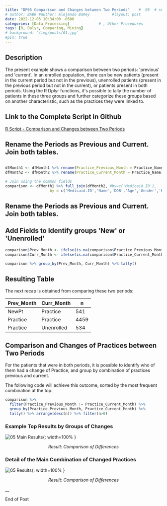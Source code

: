 ```yaml
---
title: "DP05 Comparison and Changes between Two Periods"    #  05  # subtitle: "SUBTITLE it doesn't work for chirpy."
# author: BABR #author: Alejando BaRey          #layout: post
date: 2022-12-05 10:34:00 -0500
categories: [Data Processing]             # , Other Procedures
tags: [R, Dplyr, Comparing, Mining]
# background: '/img/posts/01.jpg'
#pin: true
---
```


## Description

The present example shows a comparison between two periods: 'previous' and 'current'. In an enrolled population, there can be new patients (present in the current period but not in the previous), unenrolled patients (present in the previous period but not in the current), or patients present in both periods. Using the R Dplyr functions, it's possible to tally the number of patients in these three groups and further categorize these groups based on another characteristic, such as the practices they were linked to.

## Link to the Complete Script in Github

[R Script - Comparison and Changes between Two Periods](https://github.com/albarey33/Data_Analysis_R/blob/main/05%20Comparison%20and%20Changes%20between%20Two%20Periods.R)


## Rename the Periods as Previous and Current. Join both tables.

```R

dfMonth1 <- dfMonth1 %>% rename(Practice_Previous_Month = Practice_Name)
dfMonth2 <- dfMonth2 %>% rename(Practice_Current_Month = Practice_Name)

# Join using the common fields
comparison <- dfMonth1 %>% full_join(dfMonth2, #by=c('Medicaid.ID'), 
                    by = c('Medicaid.ID','Name','DOB','Age','Gender','Race'))
```

## Rename the Periods as Previous and Current. Join both tables.


## Add Fields to Identify groups 'New' or 'Unenrolled'

```R
comparison$Prev_Month <- ifelse(is.na(comparison$Practice_Previous_Month), 'NewPt', 'Practice')
comparison$Curr_Month <- ifelse(is.na(comparison$Practice_Current_Month), 'Unenrolled', 'Practice')

comparison %>% group_by(Prev_Month, Curr_Month) %>% tally()
```
## Resulting Table

The next recap is obtained from comparing these two periods: 

| Prev_Month | Curr_Month |    n |
|------------|------------|------|
| NewPt      | Practice   |  541 |
| Practice   | Practice   | 4459 |
| Practice   | Unenrolled |  534 |


## Comparison and Changes of Practices between Two Periods

For the patients that were in both periods, it is possible to identify who of them had a change of Practice, and group by combination of practices previous and current.

The following code will achieve this outcome, sorted by the most frequent combination at the top:

```R
comparison %>% 
  filter(Practice_Previous_Month != Practice_Current_Month) %>% 
  group_by(Practice_Previous_Month, Practice_Current_Month) %>% 
  tally() %>% arrange(desc(n)) %>% filter(n>0)

```

### Example Top Results by Groups of Changes

![05 Main Results](/images/DataProcess/05_Changes_of_Practices_per_Patient.PNG){: width=100% }<!--{: width="350" height="350" }-->
_<center>Result: Comparison of Differences</center>_

### Detail of the Main Combination of Changed Practices

![05 Results](/images/DataProcess/05_Result_Comparison.PNG){: width=100% }<!--{: width="350" height="350" }-->
_<center>Result: Comparison of Differences</center>_

<!--
## Detail of First Result. ![05 Detail](/images/DataProcess/05_Detail_First_Result.PNG){: width=100% }<!--{: width="350" height="350" }-->

__

End of Post

